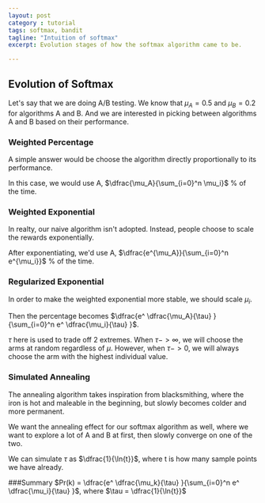 ```yaml
---
layout: post
category : tutorial
tags: softmax, bandit
tagline: "Intuition of softmax"
excerpt: Evolution stages of how the softmax algorithm came to be.

---
```


## Evolution of Softmax
Let's say that we are doing A/B testing. We know that $\mu_A = 0.5$ and $\mu_B = 0.2$ for algorithms A and B. And we are interested in picking between algorithms A and B based on their performance.

### Weighted Percentage
A simple answer would be choose the algorithm directly proportionally to its performance.

In this case, we would use A, $\dfrac{\mu_A}{\sum_{i=0}^n \mu_i}$ % of the time. 

### Weighted Exponential
In realty, our naive algorithm isn't adopted. Instead, people choose to scale the rewards exponentially.

After exponentiating, we'd use A, $\dfrac{e^{\mu_A}}{\sum_{i=0}^n e^{\mu_i}}$ % of the time.

### Regularized Exponential
In order to make the weighted exponential more stable, we should scale $\mu_i$.

Then the percentage becomes $\dfrac{e^ \dfrac{\mu_A}{\tau} }{\sum_{i=0}^n e^ \dfrac{\mu_i}{\tau} }$.

$\tau$ here is used to trade off 2 extremes. When $\tau -> \infty$, we will choose the arms at random regardless of $\mu$. However, when $\tau -> 0$, we will always choose the arm with the highest individual value.

### Simulated Annealing
The annealing algorithm takes inspiration from blacksmithing, where the iron is hot and maleable in the beginning, but slowly becomes colder and more permanent.

We want the annealing effect for our softmax algorithm as well, where we want to explore a lot of A and B at first, then slowly converge on one of the two.

We can simulate $\tau$ as $\dfrac{1}{\ln{t}}$, where t is how many sample points we have already.

###Summary
$Pr(k) = \dfrac{e^ \dfrac{\mu_k}{\tau} }{\sum_{i=0}^n e^ \dfrac{\mu_i}{\tau} }$, where $\tau = \dfrac{1}{\ln{t}}$
